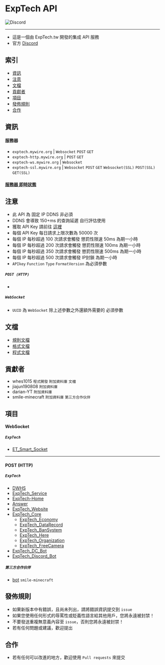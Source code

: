 # ExpTech API
<img alt="Discord" src="https://img.shields.io/discord/926545182407688273">

------

- 這是一個由 ExpTech.tw 開發的集成 API 服務
- 官方 [Discord](https://discord.gg/5dbHqV8ees)

## 索引
- [資訊](#資訊)
- [注意](#注意)
- [文檔](#文檔)
- [貢獻者](#貢獻者)
- [項目](#項目)
- [發佈規則](#發佈規則)
- [合作](#合作)

## 資訊
#### 服務器
- `exptech.mywire.org` | `Websocket` `POST` `GET`
- `exptech-http.mywire.org` | `POST` `GET`
- `exptech-ws.mywire.org` | `Websocket`
- `exptech-ssl.mywire.org` | `Websocket` `POST` `GET` `Websocket(SSL)` `POST(SSL)` `GET(SSL)`

#### [服務器 即時狀態](https://stats.uptimerobot.com/KElQPHqKVk)

## 注意
- 此 API 為 固定 IP DDNS 非必須
- DDNS 會導致 150+ms 的查詢延遲 自行評估使用
- 獲取 API Key 請前往 [這裡](http://150.117.110.118/service/)
- 每個 API Key 每日請求上限次數為 50000 次
- 每個 IP 每秒超過 100 次請求會觸發 懲罰性限速 50ms 為期一小時
- 每個 IP 每秒超過 200 次請求會觸發 懲罰性限速 100ms 為期一小時
- 每個 IP 每秒超過 350 次請求會觸發 懲罰性限速 500ms 為期一小時
- 每個 IP 每秒超過 500 次請求會觸發 IP封鎖 為期一小時
- `APIkey` `Function` `Type` `FormatVersion` 為必須參數
##### `POST (HTTP)`
- 
##### `WebSocket`
- `UUID` 為 `WebSocket` 除上述參數之外還額外需要的 必須參數

## 文檔
- [規則文檔](https://github.com/ExpTechTW/API/blob/master/RULE.md)
- [格式文檔](https://github.com/ExpTechTW/API/blob/master/FORMAT.md)
- [程式文檔](https://github.com/ExpTechTW/API/blob/master/CODE.md)

## 貢獻者
- whes1015 `程式開發` `附加資料庫` `文檔`
- jiajun190808 `附加資料庫`
- darian-YT `附加資料庫`
- smile-minecraft `附加資料庫` `第三方合作伙伴`

## 項目
#### WebSocket
##### `ExpTech`
- [ET_Smart_Socket](https://github.com/ExpTechTW/ET_Smart_Socket)
-----
#### POST (HTTP)
##### `ExpTech`
- [DWHS](https://github.com/ExpTechTW/DWHS)
- [ExpTech_Service](https://github.com/ExpTechTW/ExpTech_Service)
- [ExpTech-Home](https://github.com/ExpTechTW/ExpTech-Home)
- [Answer](https://github.com/ExpTechTW/Answer)
- [ExpTech_Website](https://github.com/ExpTechTW/ExpTech_Website)
- [ExpTech_Core](https://github.com/ExpTechTW/ExpTech_Core)
  - [ExpTech_Economy](https://github.com/ExpTechTW/ExpTech_Economy)
  - [ExpTech_DataRecord](https://github.com/ExpTechTW/ExpTech_DataRecord)
  - [ExpTech_BanSystem](https://github.com/ExpTechTW/ExpTech_BanSystem)
  - [ExpTech_Here](https://github.com/ExpTechTW/ExpTech_Here)
  - [ExpTech_Organization](https://github.com/ExpTechTW/ExpTech_Organization)
  - [ExpTech_FreeCamera](https://github.com/ExpTechTW/ExpTech_FreeCamera)
- [ExpTech_DC_Bot](https://github.com/ExpTechTW/ExpTech_DC_Bot)
- [ExpTech_Discord_Bot](https://github.com/ExpTechTW/ExpTech_Discord_Bot)
##### `第三方合作伙伴`
- [bot](https://github.com/smile-minecraft/bot) `smile-minecraft`

## 發佈規則
- 如果新版本中有錯誤，且尚未列出，請將錯誤資訊提交到 ```issue```
- 如果您使用任何形式的辱罵性或貶義性語言給其他用戶，您將永遠被封禁！
- 不要發送重複無意義內容至 ```issue```，否則您將永遠被封禁！
- 若有任何問題或建議，歡迎提出

## 合作
- 若有任何可以改進的地方，歡迎使用 ```Pull requests``` 來提交

